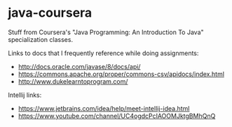 # java-coursera
Stuff from Coursera's "Java Programming: An Introduction To Java" specialization classes.

Links to docs that I frequently reference while doing assignments:
* http://docs.oracle.com/javase/8/docs/api/
* https://commons.apache.org/proper/commons-csv/apidocs/index.html
* http://www.dukelearntoprogram.com/

Intellij links:
* https://www.jetbrains.com/idea/help/meet-intellij-idea.html
* https://www.youtube.com/channel/UC4ogdcPcIAOOMJktgBMhQnQ
